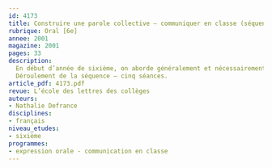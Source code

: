 ```yaml
---
id: 4173
title: Construire une parole collective – communiquer en classe (séquence)
rubrique: Oral [6e]
annee: 2001
magazine: 2001
pages: 33
description: 
  En début d’année de sixième, on aborde généralement et nécessairement la communication pour faire naître et exister cette dernière en classe. Dès la rentrée, l’objectif du professeur de français est, avec des élèves issus d’établissements élémentaires différents, d’aider à la mise en place d’un groupe régi par la règle essentielle du respect de l’autre et de la confiance. Le groupe ainsi constitué gardera dans les autres matières littéraires, scientifiques et d’éveil toute sa cohérence, toute son unité. Cet article propose une séquence liminaire de quatre semaines, expérimentée dans deux classes de sixième d’un établissement classé en REP, dont l’objectif sera la construction de cette parole collective.
  Déroulement de la séquence – cinq séances.
article_pdf: 4173.pdf
revue: L’école des lettres des collèges
auteurs:
- Nathalie Defrance
disciplines:
- français
niveau_etudes:
- sixième
programmes:
- expression orale - communication en classe
---
```

